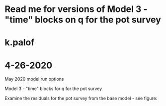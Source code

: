 # Read me for versions of Model 3 - "time" blocks on q for the pot survey
# k.palof 
# 4-26-2020
May 2020 model run options

Model 3  - "time" blocks for q for the pot survey

Examine the residuals for the pot survey from the base model - see figure: 